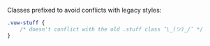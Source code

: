 Classes prefixed to avoid conflicts with legacy styles:

```css
.vuw-stuff {
	/* doesn't conflict with the old .stuff class ¯\_(ツ)_/¯ */
}
```
